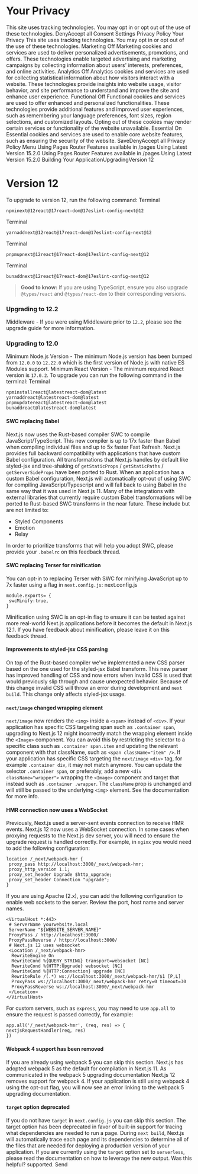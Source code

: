 # Your Privacy
This site uses tracking technologies. You may opt in or opt out of the use of these technologies.
DenyAccept all
Consent Settings
Privacy Policy
Your Privacy
This site uses tracking technologies. You may opt in or opt out of the use of these technologies.
Marketing
Off
Marketing cookies and services are used to deliver personalized advertisements, promotions, and offers. These technologies enable targeted advertising and marketing campaigns by collecting information about users' interests, preferences, and online activities. 
Analytics
Off
Analytics cookies and services are used for collecting statistical information about how visitors interact with a website. These technologies provide insights into website usage, visitor behavior, and site performance to understand and improve the site and enhance user experience.
Functional
Off
Functional cookies and services are used to offer enhanced and personalized functionalities. These technologies provide additional features and improved user experiences, such as remembering your language preferences, font sizes, region selections, and customized layouts. Opting out of these cookies may render certain services or functionality of the website unavailable.
Essential
On
Essential cookies and services are used to enable core website features, such as ensuring the security of the website. 
SaveDenyAccept all
Privacy Policy
Menu
Using Pages Router
Features available in /pages
Using Latest Version
15.2.0
Using Pages Router
Features available in /pages
Using Latest Version
15.2.0
Building Your ApplicationUpgradingVersion 12
# Version 12
To upgrade to version 12, run the following command:
Terminal
```
npminext@12react@17react-dom@17eslint-config-next@12
```

Terminal
```
yarnaddnext@12react@17react-dom@17eslint-config-next@12
```

Terminal
```
pnpmupnext@12react@17react-dom@17eslint-config-next@12
```

Terminal
```
bunaddnext@12react@17react-dom@17eslint-config-next@12
```

> **Good to know:** If you are using TypeScript, ensure you also upgrade `@types/react` and `@types/react-dom` to their corresponding versions.
### Upgrading to 12.2
Middleware - If you were using Middleware prior to `12.2`, please see the upgrade guide for more information.
### Upgrading to 12.0
Minimum Node.js Version - The minimum Node.js version has been bumped from `12.0.0` to `12.22.0` which is the first version of Node.js with native ES Modules support.
Minimum React Version - The minimum required React version is `17.0.2`. To upgrade you can run the following command in the terminal:
Terminal
```
npminstallreact@latestreact-dom@latest
yarnaddreact@latestreact-dom@latest
pnpmupdatereact@latestreact-dom@latest
bunaddreact@latestreact-dom@latest
```

#### SWC replacing Babel
Next.js now uses the Rust-based compiler SWC to compile JavaScript/TypeScript. This new compiler is up to 17x faster than Babel when compiling individual files and up to 5x faster Fast Refresh.
Next.js provides full backward compatibility with applications that have custom Babel configuration. All transformations that Next.js handles by default like styled-jsx and tree-shaking of `getStaticProps` / `getStaticPaths` / `getServerSideProps` have been ported to Rust.
When an application has a custom Babel configuration, Next.js will automatically opt-out of using SWC for compiling JavaScript/Typescript and will fall back to using Babel in the same way that it was used in Next.js 11.
Many of the integrations with external libraries that currently require custom Babel transformations will be ported to Rust-based SWC transforms in the near future. These include but are not limited to:
  * Styled Components
  * Emotion
  * Relay


In order to prioritize transforms that will help you adopt SWC, please provide your `.babelrc` on this feedback thread.
#### SWC replacing Terser for minification
You can opt-in to replacing Terser with SWC for minifying JavaScript up to 7x faster using a flag in `next.config.js`:
next.config.js
```
module.exports= {
 swcMinify:true,
}
```

Minification using SWC is an opt-in flag to ensure it can be tested against more real-world Next.js applications before it becomes the default in Next.js 12.1. If you have feedback about minification, please leave it on this feedback thread.
#### Improvements to styled-jsx CSS parsing
On top of the Rust-based compiler we've implemented a new CSS parser based on the one used for the styled-jsx Babel transform. This new parser has improved handling of CSS and now errors when invalid CSS is used that would previously slip through and cause unexpected behavior.
Because of this change invalid CSS will throw an error during development and `next build`. This change only affects styled-jsx usage.
#### `next/image` changed wrapping element
`next/image` now renders the `<img>` inside a `<span>` instead of `<div>`.
If your application has specific CSS targeting span such as `.container span`, upgrading to Next.js 12 might incorrectly match the wrapping element inside the `<Image>` component. You can avoid this by restricting the selector to a specific class such as `.container span.item` and updating the relevant component with that className, such as `<span className="item" />`.
If your application has specific CSS targeting the `next/image` `<div>` tag, for example `.container div`, it may not match anymore. You can update the selector `.container span`, or preferably, add a new `<div className="wrapper">` wrapping the `<Image>` component and target that instead such as `.container .wrapper`.
The `className` prop is unchanged and will still be passed to the underlying `<img>` element.
See the documentation for more info.
#### HMR connection now uses a WebSocket
Previously, Next.js used a server-sent events connection to receive HMR events. Next.js 12 now uses a WebSocket connection.
In some cases when proxying requests to the Next.js dev server, you will need to ensure the upgrade request is handled correctly. For example, in `nginx` you would need to add the following configuration:
```
location /_next/webpack-hmr {
 proxy_pass http://localhost:3000/_next/webpack-hmr;
 proxy_http_version 1.1;
 proxy_set_header Upgrade $http_upgrade;
 proxy_set_header Connection "upgrade";
}
```

If you are using Apache (2.x), you can add the following configuration to enable web sockets to the server. Review the port, host name and server names.
```
<VirtualHost *:443>
 # ServerName yourwebsite.local
 ServerName "${WEBSITE_SERVER_NAME}"
 ProxyPass / http://localhost:3000/
 ProxyPassReverse / http://localhost:3000/
 # Next.js 12 uses websocket
 <Location /_next/webpack-hmr>
  RewriteEngine On
  RewriteCond %{QUERY_STRING} transport=websocket [NC]
  RewriteCond %{HTTP:Upgrade} websocket [NC]
  RewriteCond %{HTTP:Connection} upgrade [NC]
  RewriteRule /(.*) ws://localhost:3000/_next/webpack-hmr/$1 [P,L]
  ProxyPass ws://localhost:3000/_next/webpack-hmr retry=0 timeout=30
  ProxyPassReverse ws://localhost:3000/_next/webpack-hmr
 </Location>
</VirtualHost>

```

For custom servers, such as `express`, you may need to use `app.all` to ensure the request is passed correctly, for example:
```
app.all('/_next/webpack-hmr', (req, res) => {
nextjsRequestHandler(req, res)
})
```

#### Webpack 4 support has been removed
If you are already using webpack 5 you can skip this section.
Next.js has adopted webpack 5 as the default for compilation in Next.js 11. As communicated in the webpack 5 upgrading documentation Next.js 12 removes support for webpack 4.
If your application is still using webpack 4 using the opt-out flag, you will now see an error linking to the webpack 5 upgrading documentation.
#### `target` option deprecated
If you do not have `target` in `next.config.js` you can skip this section.
The target option has been deprecated in favor of built-in support for tracing what dependencies are needed to run a page.
During `next build`, Next.js will automatically trace each page and its dependencies to determine all of the files that are needed for deploying a production version of your application.
If you are currently using the `target` option set to `serverless`, please read the documentation on how to leverage the new output.
Was this helpful?
supported.
Send
